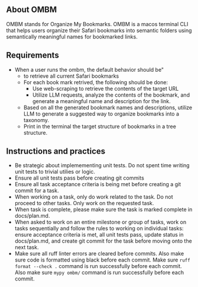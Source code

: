 ## About OMBM

OMBM stands for Organize My Bookmarks.  OMBM is a macos terminal CLI that helps users organize their Safari bookmarks into semantic folders using semantically meaningful names for bookmarked links.

## Requirements

* When a user runs the ombm, the default behavior should be"
    *  to retrieve all current Safari bookmarks
    *  For each book mark retrived, the following should be done:
        * Use web-scraping to retrieve the contents of the target URL
        * Utilize LLM requests, analyze the contents of the bookmark, and generate a meaningful name and description for the link.
    *  Based on all the generated bookmark names and descriptions, utilize LLM to generate a suggested way to organize bookmarks into a taxonomy.
    *  Print in the terminal the target structure of bookmarks in a tree structure.


## Instructions and practices

* Be strategic about implemementing unit tests.  Do not spent time writing unit tests to trivial utilies or logic.
* Ensure all unit tests pass before creating git commits
* Ensure all task acceptance criteria is being met before creating a git commit for a task.
* When working on a task, only do work related to the task.  Do not proceed to other tasks.  Only work on the requested task.
* When task is complete, please make sure the task is marked complete in docs/plan.md.
* When asked to work on an entire milestone or group of tasks, work on tasks sequentially and follow the rules to working on individual tasks:  ensure acceptance criteria is met, all unit tests pass, update status in docs/plan.md, and create git commit for the task before moving onto the next task.
* Make sure all ruff linter errors are cleared before commits.  Also make sure code is formatted using black before each commit. Make sure  `ruff format --check .` command is run successfully before each commit.  Also make sure `mypy ombm/` command is run successfully before each commit.